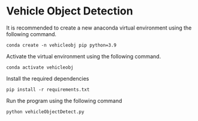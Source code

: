 # Vehicle Object Detection

It is recommended to create a new anaconda virtual environment using the following command.

```conda create -n vehicleobj pip python=3.9```

Activate the virtual environment using the following command.

```conda activate vehicleobj```

Install the required dependencies

```pip install -r requirements.txt```

Run the program using the following command

```python vehicleObjectDetect.py```
